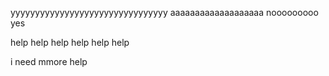 
yyyyyyyyyyyyyyyyyyyyyyyyyyyyyyyy
aaaaaaaaaaaaaaaaaaa
nooooooooo
yes



help help help help help help

i need mmore help 
